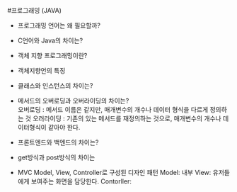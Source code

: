 
#프로그래밍 (JAVA)

* 프로그래밍 언어는 왜 필요할까?
  
* C언어와 Java의 차이는?
* 객체 지향 프로그래밍이란?
* 객체지향언의 특징
* 클래스와 인스턴스의 차이는?
* 메서드의 오버로딩과 오버라이딩의 차이는?  
    오버로딩 : 메서드 이름은 같지만, 매개변수의 개수나 데이터 형식을 다르게 정의하는 것
    오러라이딩 : 기존의 있는 메서드를 재정의하는 것으로, 매개변수의 개수나 데이터형식이 같아야 한다.
* 프론트엔드와 백엔드의 차이는?
* get방식과 post방식의 차이는
* MVC
  Model, View, Controller로 구성된 디자인 패턴
  Model: 내부 
  View: 유저들에게 보여주는 화면을 담당한다.
  Contorller: 
